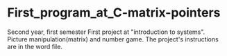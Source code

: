 # First_program_at_C-matrix-pointers
Second year, first semester
First project at "introduction to systems". Picture manipulation(matrix) and number game.
The project's instructions are in the word file.
